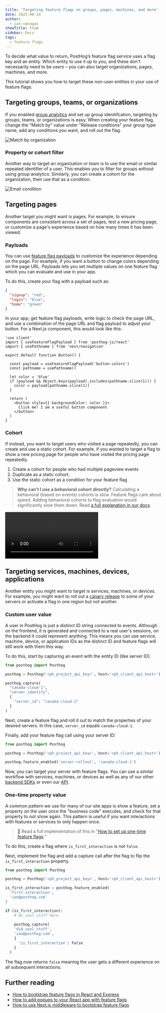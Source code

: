 ```yaml
---
title: 'Targeting feature flags on groups, pages, machines, and more'
date: 2023-08-14
author:
  - ian-vanagas
showTitle: true
sidebar: Docs
tags:
  - feature flags
---
```


To decide what value to return, PostHog’s feature flag service uses a flag key and an entity. Which entity to use it up to you, and these don't necessarily need to be _users_ – you can also target organizations, pages, machines, and more. 

This tutorial shows you how to target these non-user entities in your use of feature flags.

## Targeting groups, teams, or organizations

If you enabled [group analytics](/docs/product-analytics/group-analytics) and set up group idenitifcation, targeting by groups, teams, or organizations is easy. When creating your feature flag, change the "Match by" value under "Release conditions" your group type name, add any conditions you want, and roll out the flag.

![Match by organization](https://res.cloudinary.com/dmukukwp6/image/upload/v1710055416/posthog.com/contents/images/tutorials/group-page-machine-flags/org.png)

### Property or cohort filter

Another way to target an organization or team is to use the email or similar repeated identifier of a user. This enables you to filter for groups without using group analytics. Similarly, you can create a cohort for the organization, then use that as a condition.

![Email condition](https://res.cloudinary.com/dmukukwp6/image/upload/v1710055416/posthog.com/contents/images/tutorials/group-page-machine-flags/email.png)

## Targeting pages

Another target you might want is pages. For example, to ensure components are consistent across a set of pages, test a new pricing page, or customize a page's experience based on how many times it has been viewed.

### Payloads

You can use [feature flag payloads](/docs/feature-flags/payloads) to customize the experience depending on the page. For example, if you want a button to change colors depending on the page URL. Payloads lets you set multiple values on one feature flag which you can evaluate and use in your app.

To do this, create your flag with a payload such as:

```json
{
  "signup": "red",
  "login": "blue",
  "home": "green"
}
```

In your app, get feature flag payloads, write logic to check the page URL, and use a combination of the page URL and flag payload to adjust your button. For a Next.js component, this would look like this:

```js-web
'use client'
import { useFeatureFlagPayload } from 'posthog-js/react'
import { usePathname } from 'next/navigation'

export default function Button() {

  const payload = useFeatureFlagPayload('button-colors')
  const pathname = usePathname()

  let color = 'blue'
  if (payload && Object.keys(payload).includes(pathname.slice(1))) {
    color = payload[pathname.slice(1)]
  } 

  return (
    <button style={{ backgroundColor: color }}>
      Click me! I am a useful button component
    </button>
  )
}
```

### Cohort

If instead, you want to target users who visited a page repeatedly, you can create and use a static cohort. For example, if you wanted to target a flag to show a new pricing page for people who have visited the pricing page repeatedly.

1. Create a cohort for people who had multiple pageview events
2. Duplicate as a static cohort.
3. Use the static cohort as a condition for your feature flag

> **Why can’t I use a behavioral cohort directly?** Calculating a behavioral (based on events) cohorts is slow. Feature flags care about speed. Adding behavioral cohorts to flag evaluation would significantly slow them down. Read [a full explanation in our docs](/docs/feature-flags/common-questions#why-cant-i-use-a-cohort-with-behavioral-filters-in-my-feature-flag).

![Cohort creation video](https://res.cloudinary.com/dmukukwp6/video/upload/v1710055416/posthog.com/contents/images/tutorials/group-page-machine-flags/cohort.mp4)

## Targeting services, machines, devices, applications

Another entity you might want to target is services, machines, or devices. For example, you might want to roll out a [canary release](/tutorials/canary-release) to some of your servers or activate a flag in one region but not another.

### Custom user value

A user in PostHog is just a distinct ID string connected to events. Although on the frontend, it is generated and connected to a real user's sessions, on the backend it could represent anything. This means you can use service, machine, device, or application IDs as the distinct ID and feature flags will still work with them this way.

To do this, start by capturing an event with the entity ID (like server ID).

```python
from posthog import Posthog

posthog = Posthog('<ph_project_api_key>', host='<ph_client_api_host>')

posthog.capture(
  "canada-cloud-1", 
  "server_identify", 
  {
    "server_id": "canada-cloud-1"
  }
)
```

Next, create a feature flag and roll it out to match the properties of your desired servers. In this case, `server_id` equals `canada-cloud-1`.

Finally, add your feature flag call using your server ID:

```python
from posthog import Posthog

posthog = Posthog('<ph_project_api_key>', host='<ph_client_api_host>')

posthog.feature_enabled('server-rollout', 'canada-cloud-1')
```

Now, you can target your server with feature flags. You can use a similar workflow with services, machines, or devices as well as any of our other [backend SDKs](/docs/libraries) or even our [API](/docs/api).

### One-time property value

A common pattern we use for many of our site apps is show a feature, set a property on the user once the "business code" executes, and check for that property to not show again. This pattern is useful if you want interactions with features or services to only happen once.

> 📖 Read a full implementation of this in "[How to set up one-time feature flags](/tutorials/one-time-feature-flags)."

To do this, create a flag where `is_first_interaction` is not `false`. 

Next, implement the flag and add a capture call after the flag to flip the `is_first_interaction` property.

```python
from posthog import Posthog

posthog = Posthog('<ph_project_api_key>', host='<ph_client_api_host>')

is_first_interaction = posthog.feature_enabled(
  'first-interaction', 
  'ian@posthog.com'
)

if (is_first_interaction):
	# Do cool stuff here
	
	posthog.capture(
    'did_cool_stuff',
    'ian@posthog.com',
    {
      'is_first_interaction': False
    }
  )

```

The flag now returns `false` meaning the user gets a different experience on all subsequent interactions.

## Further reading

- [How to bootstrap feature flags in React and Express](/tutorials/bootstrap-feature-flags-react)
- [How to add popups to your React app with feature flags](/tutorials/react-popups)
- [How to use Next.js middleware to bootstrap feature flags](/tutorials/nextjs-bootstrap-flags)
